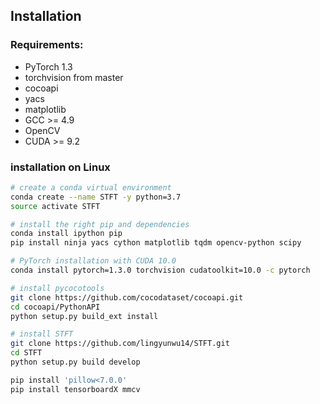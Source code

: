 ## Installation


### Requirements:
- PyTorch 1.3
- torchvision from master
- cocoapi
- yacs
- matplotlib
- GCC >= 4.9
- OpenCV
- CUDA >= 9.2


### installation on Linux

```bash
# create a conda virtual environment
conda create --name STFT -y python=3.7
source activate STFT

# install the right pip and dependencies
conda install ipython pip
pip install ninja yacs cython matplotlib tqdm opencv-python scipy

# PyTorch installation with CUDA 10.0
conda install pytorch=1.3.0 torchvision cudatoolkit=10.0 -c pytorch

# install pycocotools
git clone https://github.com/cocodataset/cocoapi.git
cd cocoapi/PythonAPI
python setup.py build_ext install

# install STFT
git clone https://github.com/lingyunwu14/STFT.git
cd STFT
python setup.py build develop

pip install 'pillow<7.0.0'
pip install tensorboardX mmcv
```

